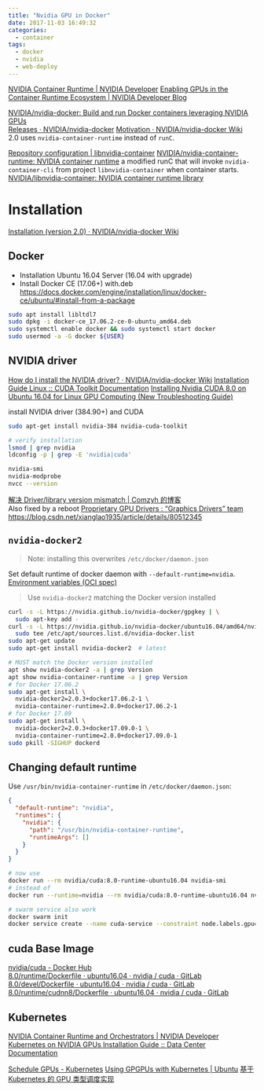 ```yaml
---
title: "Nvidia GPU in Docker"
date: 2017-11-03 16:49:32
categories:
  - container
tags:
  - docker
  - nvidia
  - web-deploy
---
```


[NVIDIA Container Runtime | NVIDIA Developer](https://developer.nvidia.com/nvidia-container-runtime)
[Enabling GPUs in the Container Runtime Ecosystem | NVIDIA Developer Blog](https://devblogs.nvidia.com/gpu-containers-runtime/)

[NVIDIA/nvidia-docker: Build and run Docker containers leveraging NVIDIA GPUs](https://github.com/NVIDIA/nvidia-docker)  
[Releases · NVIDIA/nvidia-docker](https://github.com/NVIDIA/nvidia-docker/releases) [Motivation · NVIDIA/nvidia-docker Wiki](https://github.com/NVIDIA/nvidia-docker/wiki/Motivation)  
2.0 uses `nvidia-container-runtime` instead of `runC`.

[Repository configuration | libnvidia-container](https://nvidia.github.io/libnvidia-container/)
[NVIDIA/nvidia-container-runtime: NVIDIA container runtime](https://github.com/nvidia/nvidia-container-runtime#installation) a modified runC that will invoke `nvidia-container-cli` from project `libnvidia-container` when container starts.  
[NVIDIA/libnvidia-container: NVIDIA container runtime library](https://github.com/NVIDIA/libnvidia-container)

# Installation

[Installation (version 2.0) · NVIDIA/nvidia-docker Wiki](https://github.com/NVIDIA/nvidia-docker/wiki/Installation-%28version-2.0%29)

## Docker

- Installation Ubuntu 16.04 Server (16.04 with upgrade)
- Install Docker CE (17.06+) with.deb  
  https://docs.docker.com/engine/installation/linux/docker-ce/ubuntu/#install-from-a-package

```sh
sudo apt install libltdl7
sudo dpkg -i docker-ce_17.06.2-ce-0-ubuntu_amd64.deb
sudo systemctl enable docker && sudo systemctl start docker
sudo usermod -a -G docker ${USER}
```

## NVIDIA driver

[How do I install the NVIDIA driver? · NVIDIA/nvidia-docker Wiki](https://github.com/NVIDIA/nvidia-docker/wiki/Frequently-Asked-Questions#how-do-i-install-the-nvidia-driver)
[Installation Guide Linux :: CUDA Toolkit Documentation](http://docs.nvidia.com/cuda/cuda-installation-guide-linux/index.html#ubuntu-installation)
[Installing Nvidia CUDA 8.0 on Ubuntu 16.04 for Linux GPU Computing (New Troubleshooting Guide)](https://www.linkedin.com/pulse/installing-nvidia-cuda-80-ubuntu-1604-linux-gpu-new-victor)

install NVIDIA driver (384.90+) and CUDA

```sh
sudo apt-get install nvidia-384 nvidia-cuda-toolkit

# verify installation
lsmod | grep nvidia
ldconfig -p | grep -E 'nvidia|cuda'

nvidia-smi
nvidia-modprobe
nvcc --version
```

[解决 Driver/library version mismatch | Comzyh 的博客](https://comzyh.com/blog/archives/967/)  
Also fixed by a reboot
[Proprietary GPU Drivers : “Graphics Drivers” team](https://launchpad.net/~graphics-drivers/+archive/ubuntu/ppa)
https://blog.csdn.net/xianglao1935/article/details/80512345

## `nvidia-docker2`

> Note: installing this overwrites `/etc/docker/daemon.json`

Set default runtime of docker daemon with `--default-runtime=nvidia`.  
[Environment variables (OCI spec)](https://github.com/nvidia/nvidia-container-runtime#environment-variables-oci-spec)

> Use `nvidia-docker2` matching the Docker version installed

```sh
curl -s -L https://nvidia.github.io/nvidia-docker/gpgkey | \
  sudo apt-key add -
curl -s -L https://nvidia.github.io/nvidia-docker/ubuntu16.04/amd64/nvidia-docker.list | \
  sudo tee /etc/apt/sources.list.d/nvidia-docker.list
sudo apt-get update
sudo apt-get install nvidia-docker2  # latest

# MUST match the Docker version installed
apt show nvidia-docker2 -a | grep Version
apt show nvidia-container-runtime -a | grep Version
# for Docker 17.06.2
sudo apt-get install \
  nvidia-docker2=2.0.3+docker17.06.2-1 \
  nvidia-container-runtime=2.0.0+docker17.06.2-1
# for Docker 17.09
sudo apt-get install \
  nvidia-docker2=2.0.3+docker17.09.0-1 \
  nvidia-container-runtime=2.0.0+docker17.09.0-1
sudo pkill -SIGHUP dockerd
```

## Changing default runtime

Use `/usr/bin/nvidia-container-runtime` in `/etc/docker/daemon.json`:

```json
{
  "default-runtime": "nvidia",
  "runtimes": {
    "nvidia": {
      "path": "/usr/bin/nvidia-container-runtime",
      "runtimeArgs": []
    }
  }
}
```

```sh
# now use
docker run --rm nvidia/cuda:8.0-runtime-ubuntu16.04 nvidia-smi
# instead of
docker run --runtime=nvidia --rm nvidia/cuda:8.0-runtime-ubuntu16.04 nvidia-smi

# swarm service also work
docker swarm init
docker service create --name cuda-service --constraint node.labels.gpu==true nvidia/cuda:test-service
```

## cuda Base Image

[nvidia/cuda - Docker Hub](https://hub.docker.com/r/nvidia/cuda/)  
[8.0/runtime/Dockerfile · ubuntu16.04 · nvidia / cuda · GitLab](https://gitlab.com/nvidia/cuda/blob/ubuntu16.04/8.0/runtime/Dockerfile)  
[8.0/devel/Dockerfile · ubuntu16.04 · nvidia / cuda · GitLab](https://gitlab.com/nvidia/cuda/blob/ubuntu16.04/8.0/devel/Dockerfile)  
[8.0/runtime/cudnn8/Dockerfile · ubuntu16.04 · nvidia / cuda · GitLab](https://gitlab.com/nvidia/cuda/blob/ubuntu16.04/8.0/runtime/cudnn8/Dockerfile)

## Kubernetes

[NVIDIA Container Runtime and Orchestrators | NVIDIA Developer](https://developer.nvidia.com/kubernetes-gpu)
[Kubernetes on NVIDIA GPUs Installation Guide :: Data Center Documentation](https://docs.nvidia.com/datacenter/kubernetes/kubernetes-install-guide/index.html)

[Schedule GPUs - Kubernetes](https://kubernetes.io/docs/tasks/manage-gpus/scheduling-gpus/)
[Using GPGPUs with Kubernetes | Ubuntu](https://ubuntu.com/blog/using-gpgpus-with-kubernetes)
[基于 Kubernetes 的 GPU 类型调度实现](https://www.infoq.cn/article/ypP*1sbAuBAD1KL1qB4K)
